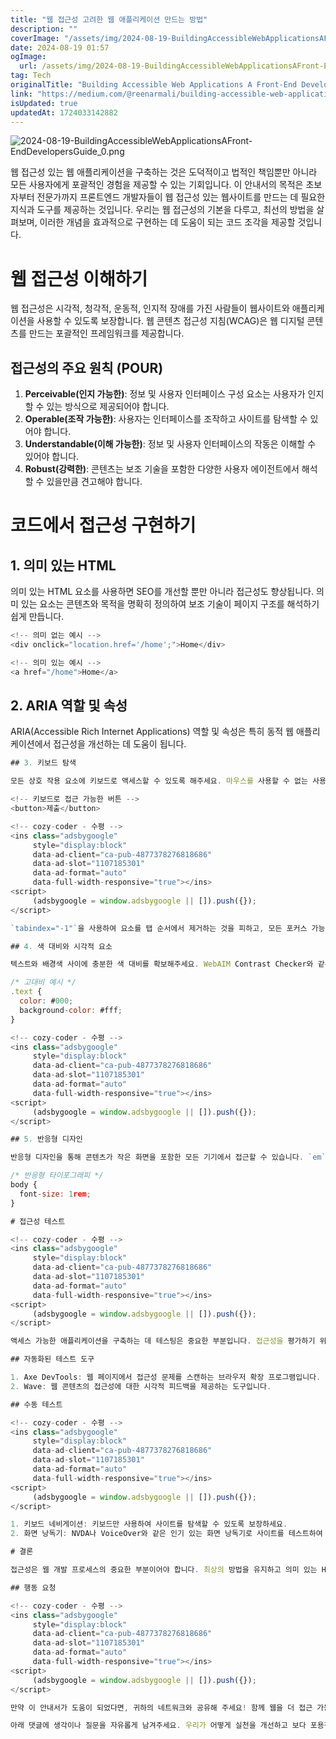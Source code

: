 ```yaml
---
title: "웹 접근성 고려한 웹 애플리케이션 만드는 방법"
description: ""
coverImage: "/assets/img/2024-08-19-BuildingAccessibleWebApplicationsAFront-EndDevelopersGuide_0.png"
date: 2024-08-19 01:57
ogImage: 
  url: /assets/img/2024-08-19-BuildingAccessibleWebApplicationsAFront-EndDevelopersGuide_0.png
tag: Tech
originalTitle: "Building Accessible Web Applications A Front-End Developers Guide"
link: "https://medium.com/@reenarmali/building-accessible-web-applications-a-front-end-developers-guide-4066398a51df"
isUpdated: true
updatedAt: 1724033142882
---
```



![2024-08-19-BuildingAccessibleWebApplicationsAFront-EndDevelopersGuide_0.png](/assets/img/2024-08-19-BuildingAccessibleWebApplicationsAFront-EndDevelopersGuide_0.png)

웹 접근성 있는 웹 애플리케이션을 구축하는 것은 도덕적이고 법적인 책임뿐만 아니라 모든 사용자에게 포괄적인 경험을 제공할 수 있는 기회입니다. 이 안내서의 목적은 초보자부터 전문가까지 프론트엔드 개발자들이 웹 접근성 있는 웹사이트를 만드는 데 필요한 지식과 도구를 제공하는 것입니다. 우리는 웹 접근성의 기본을 다루고, 최선의 방법을 살펴보며, 이러한 개념을 효과적으로 구현하는 데 도움이 되는 코드 조각을 제공할 것입니다.

# 웹 접근성 이해하기

웹 접근성은 시각적, 청각적, 운동적, 인지적 장애를 가진 사람들이 웹사이트와 애플리케이션을 사용할 수 있도록 보장합니다. 웹 콘텐츠 접근성 지침(WCAG)은 웹 디지털 콘텐츠를 만드는 포괄적인 프레임워크를 제공합니다.

<!-- cozy-coder - 수평 -->
<ins class="adsbygoogle"
     style="display:block"
     data-ad-client="ca-pub-4877378276818686"
     data-ad-slot="1107185301"
     data-ad-format="auto"
     data-full-width-responsive="true"></ins>
<script>
     (adsbygoogle = window.adsbygoogle || []).push({});
</script>

## 접근성의 주요 원칙 (POUR)

1. **Perceivable(인지 가능한)**: 정보 및 사용자 인터페이스 구성 요소는 사용자가 인지할 수 있는 방식으로 제공되어야 합니다.
2. **Operable(조작 가능한)**: 사용자는 인터페이스를 조작하고 사이트를 탐색할 수 있어야 합니다.
3. **Understandable(이해 가능한)**: 정보 및 사용자 인터페이스의 작동은 이해할 수 있어야 합니다.
4. **Robust(강력한)**: 콘텐츠는 보조 기술을 포함한 다양한 사용자 에이전트에서 해석할 수 있을만큼 견고해야 합니다.

# 코드에서 접근성 구현하기

## 1. 의미 있는 HTML

<!-- cozy-coder - 수평 -->
<ins class="adsbygoogle"
     style="display:block"
     data-ad-client="ca-pub-4877378276818686"
     data-ad-slot="1107185301"
     data-ad-format="auto"
     data-full-width-responsive="true"></ins>
<script>
     (adsbygoogle = window.adsbygoogle || []).push({});
</script>

의미 있는 HTML 요소를 사용하면 SEO를 개선할 뿐만 아니라 접근성도 향상됩니다. 의미 있는 요소는 콘텐츠와 목적을 명확히 정의하여 보조 기술이 페이지 구조를 해석하기 쉽게 만듭니다.

```js
<!-- 의미 없는 예시 -->
<div onclick="location.href='/home';">Home</div>

<!-- 의미 있는 예시 -->
<a href="/home">Home</a>
```

## 2. ARIA 역할 및 속성

ARIA(Accessible Rich Internet Applications) 역할 및 속성은 특히 동적 웹 애플리케이션에서 접근성을 개선하는 데 도움이 됩니다.

<!-- cozy-coder - 수평 -->
<ins class="adsbygoogle"
     style="display:block"
     data-ad-client="ca-pub-4877378276818686"
     data-ad-slot="1107185301"
     data-ad-format="auto"
     data-full-width-responsive="true"></ins>
<script>
     (adsbygoogle = window.adsbygoogle || []).push({});
</script>

```js
## 3. 키보드 탐색

모든 상호 작용 요소에 키보드로 액세스할 수 있도록 해주세요. 마우스를 사용할 수 없는 사용자들에게 필수적입니다.

<!-- 키보드로 접근 가능한 버튼 -->
<button>제출</button>

<!-- cozy-coder - 수평 -->
<ins class="adsbygoogle"
     style="display:block"
     data-ad-client="ca-pub-4877378276818686"
     data-ad-slot="1107185301"
     data-ad-format="auto"
     data-full-width-responsive="true"></ins>
<script>
     (adsbygoogle = window.adsbygoogle || []).push({});
</script>

`tabindex="-1"`을 사용하여 요소를 탭 순서에서 제거하는 것을 피하고, 모든 포커스 가능한 요소가 Tab 키를 사용하여 탐색할 수 있는지 확인해주세요.

## 4. 색 대비와 시각적 요소

텍스트와 배경색 사이에 충분한 색 대비를 확보해주세요. WebAIM Contrast Checker와 같은 도구를 사용하여 대비 비율을 테스트할 수 있습니다.

/* 고대비 예시 */
.text {
  color: #000;
  background-color: #fff;
}

<!-- cozy-coder - 수평 -->
<ins class="adsbygoogle"
     style="display:block"
     data-ad-client="ca-pub-4877378276818686"
     data-ad-slot="1107185301"
     data-ad-format="auto"
     data-full-width-responsive="true"></ins>
<script>
     (adsbygoogle = window.adsbygoogle || []).push({});
</script>

## 5. 반응형 디자인

반응형 디자인을 통해 콘텐츠가 작은 화면을 포함한 모든 기기에서 접근할 수 있습니다. `em`이나 `rem`과 같은 상대적 단위를 사용하여 폰트와 레이아웃을 유연하게 만들 수 있습니다.

/* 반응형 타이포그래피 */
body {
  font-size: 1rem;
}

# 접근성 테스트

<!-- cozy-coder - 수평 -->
<ins class="adsbygoogle"
     style="display:block"
     data-ad-client="ca-pub-4877378276818686"
     data-ad-slot="1107185301"
     data-ad-format="auto"
     data-full-width-responsive="true"></ins>
<script>
     (adsbygoogle = window.adsbygoogle || []).push({});
</script>

액세스 가능한 애플리케이션을 구축하는 데 테스팅은 중요한 부분입니다. 접근성을 평가하기 위해 자동화된 도구와 수동 테스트 방법을 활용해보세요.

## 자동화된 테스트 도구

1. Axe DevTools: 웹 페이지에서 접근성 문제를 스캔하는 브라우저 확장 프로그램입니다.
2. Wave: 웹 콘텐츠의 접근성에 대한 시각적 피드백을 제공하는 도구입니다.

## 수동 테스트

<!-- cozy-coder - 수평 -->
<ins class="adsbygoogle"
     style="display:block"
     data-ad-client="ca-pub-4877378276818686"
     data-ad-slot="1107185301"
     data-ad-format="auto"
     data-full-width-responsive="true"></ins>
<script>
     (adsbygoogle = window.adsbygoogle || []).push({});
</script>

1. 키보드 네비게이션: 키보드만 사용하여 사이트를 탐색할 수 있도록 보장하세요.
2. 화면 낭독기: NVDA나 VoiceOver와 같은 인기 있는 화면 낭독기로 사이트를 테스트하여 콘텐츠가 어떻게 읽히는지 이해하세요.

# 결론

접근성은 웹 개발 프로세스의 중요한 부분이어야 합니다. 최상의 방법을 유지하고 의미 있는 HTML, ARIA 역할, 그리고 강력한 테스트를 활용하는 것으로 모든 사용자에게 포괄적이고 접근성 있는 웹 애플리케이션을 만들 수 있습니다. 프론트엔드 개발자로써, 우리는 누구에게나 환영받을 수 있는 웹을 구축할 책임과 도구를 갖고 있습니다.

## 행동 요청

<!-- cozy-coder - 수평 -->
<ins class="adsbygoogle"
     style="display:block"
     data-ad-client="ca-pub-4877378276818686"
     data-ad-slot="1107185301"
     data-ad-format="auto"
     data-full-width-responsive="true"></ins>
<script>
     (adsbygoogle = window.adsbygoogle || []).push({});
</script>

만약 이 안내서가 도움이 되었다면, 귀하의 네트워크와 공유해 주세요! 함께 웹을 더 접근 가능하게 만들기 위해 노력해 봅시다. 웹 접근성에 대한 추가 자료 및 자원이 필요하다면, 공식 [W3C 웹 접근성 이니셔티브](https://www.w3.org/WAI/) 사이트를 방문해 보세요.

아래 댓글에 생각이나 질문을 자유롭게 남겨주세요. 우리가 어떻게 실천을 개선하고 보다 포용적인 웹을 만들 수 있는지 함께 논의해 봐요!